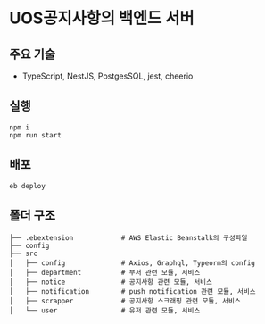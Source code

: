 # UOS공지사항의 백엔드 서버

## 주요 기술

- TypeScript, NestJS, PostgesSQL, jest, cheerio

## 실행

```
npm i
npm run start
```

## 배포

```
eb deploy
```

## 폴더 구조
```
├── .ebextension            # AWS Elastic Beanstalk의 구성파일
├── config
├── src                     
│   ├── config              # Axios, Graphql, Typeorm의 config
│   ├── department          # 부서 관련 모듈, 서비스
│   ├── notice              # 공지사항 관련 모듈, 서비스
│   ├── notification        # push notification 관련 모듈, 서비스 
│   ├── scrapper            # 공지사항 스크래핑 관련 모듈, 서비스
│   └── user                # 유저 관련 모듈, 서비스            
```
